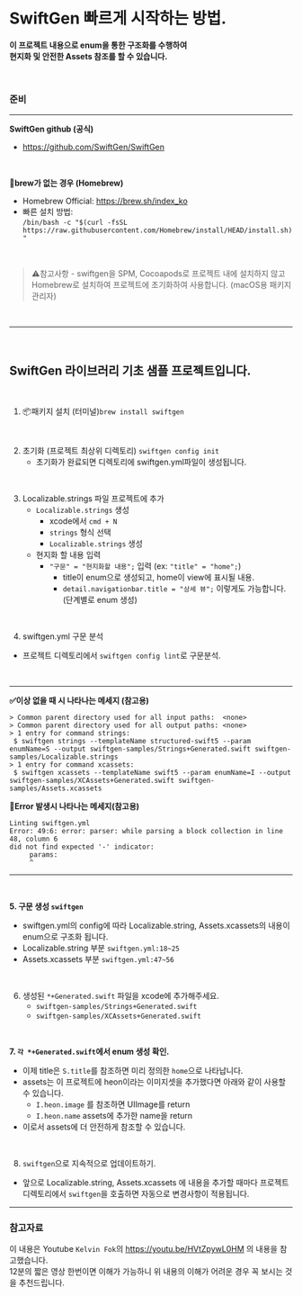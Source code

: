 #  SwiftGen 빠르게 시작하는 방법. 

**이 프로젝트 내용으로 enum을 통한 구조화를 수행하여   
현지화 및 안전한 Assets 참조를 할 수 있습니다.**

<br>


### **준비**
***

**SwiftGen github (공식)**
- https://github.com/SwiftGen/SwiftGen

<br>

**🍺brew가 없는 경우 (Homebrew)**
- Homebrew Official: https://brew.sh/index_ko
- 빠른 설치 방법:   
`/bin/bash -c "$(curl -fsSL https://raw.githubusercontent.com/Homebrew/install/HEAD/install.sh)"`

<br>

> ⚠️참고사항   - swiftgen을 SPM, Cocoapods로 프로젝트 내에 설치하지 않고
> Homebrew로 설치하여 프로젝트에 초기화하여 사용합니다. (macOS용 패키지 관리자)

<br>

***

<br>

## SwiftGen 라이브러리 기초 샘플 프로젝트입니다.

<br>

1. 📦패키지 설치 (터미널)`brew install swiftgen`

<br>

2. 초기화 (프로젝트 최상위 디렉토리) `swiftgen config init`
    - 초기화가 완료되면 디렉토리에 swiftgen.yml파일이 생성됩니다.

<br>

3. Localizable.strings 파일 프로젝트에 추가 
   - `Localizable.strings` 생성
      - xcode에서 `cmd + N`
      - `strings` 형식 선택
      - `Localizable.strings` 생성
   - 현지화 할 내용 입력 
      - `"구문" = "현지화할 내용";` 입력 (ex:  `"title" = "home";`)
        - title이 enum으로 생성되고, home이 view에 표시될 내용.
         - `detail.navigationbar.title = "상세 뷰";` 이렇게도 가능합니다. (단계별로 enum 생성)

<br>

4. swiftgen.yml 구문 분석 
- 프로젝트 디렉토리에서 `swiftgen config lint`로 구문분석.

<br>

- -  -

**✅이상 없을 때 시 나타나는 메세지 (참고용)**
```
> Common parent directory used for all input paths:  <none>
> Common parent directory used for all output paths: <none>
> 1 entry for command strings:
 $ swiftgen strings --templateName structured-swift5 --param enumName=S --output swiftgen-samples/Strings+Generated.swift swiftgen-samples/Localizable.strings
> 1 entry for command xcassets:
 $ swiftgen xcassets --templateName swift5 --param enumName=I --output swiftgen-samples/XCAssets+Generated.swift swiftgen-samples/Assets.xcassets
 ```


**🚫Error 발생시 나타나는 메세지(참고용)**
```
Linting swiftgen.yml
Error: 49:6: error: parser: while parsing a block collection in line 48, column 6
did not find expected '-' indicator:
     params:
     ^
```

- - -

<br>

**5. 구문 생성 `swiftgen`**
  - swiftgen.yml의 config에 따라 Localizable.string, Assets.xcassets의 내용이 enum으로 구조화 됩니다.
  - Localizable.string 부분 `swiftgen.yml:18~25`
  - Assets.xcassets 부분 `swiftgen.yml:47~56`

<br>

6. 생성된 `*+Generated.swift` 파일을 xcode에 추가해주세요.
    - `swiftgen-samples/Strings+Generated.swift`
    - `swiftgen-samples/XCAssets+Generated.swift`

<br>

**7. `각 *+Generated.swift`에서 enum 생성 확인.**

   - 이제 title은 `S.title`를 참조하면 미리 정의한 `home`으로 나타납니다.
   - assets는 이 프로젝트에 heon이라는 이미지셋을 추가했다면 아래와 같이 사용할 수 있습니다.
      - `I.heon.image` 를 참조하면 UIImage를 return
      - `I.heon.name` assets에 추가한 name을 return
   - 이로서 assets에 더 안전하게 참조할 수 있습니다.

<br>

8. `swiftgen`으로 지속적으로 업데이트하기.
- 앞으로 Localizable.string, Assets.xcassets 에 내용을 추가할 때마다 프로젝트 디렉토리에서 `swiftgen`을 호출하면 자동으로 변경사항이 적용됩니다. 

- - -

### **참고자료**
이 내용은 Youtube `Kelvin Fok`의 https://youtu.be/HVtZpywL0HM 의 내용을 참고했습니다.   
12분의 짧은 영상 한번이면 이해가 가능하니 위 내용의 이해가 어려운 경우 꼭 보시는 것을 추천드립니다.

